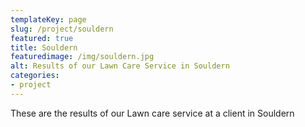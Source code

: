 ```yaml
---
templateKey: page
slug: /project/souldern
featured: true
title: Souldern
featuredimage: /img/souldern.jpg
alt: Results of our Lawn Care Service in Souldern
categories:
- project
---
```

These are the results of our Lawn care service at a client in Souldern


